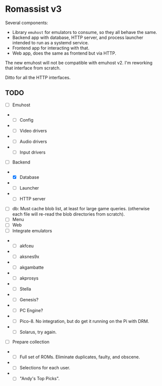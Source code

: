 # Romassist v3

Several components:
- Library `emuhost` for emulators to consume, so they all behave the same.
- Backend app with database, HTTP server, and process launcher intended to run as a systemd service.
- Frontend app for interacting with that.
- Web app, does the same as frontend but via HTTP.

The new emuhost will not be compatible with emuhost v2. I'm reworking that interface from scratch.

Ditto for all the HTTP interfaces.

## TODO

- [ ] Emuhost
- - [ ] Config
- - [ ] Video drivers
- - [ ] Audio drivers
- - [ ] Input drivers
- [ ] Backend
- - [x] Database
- - [ ] Launcher
- - [ ] HTTP server
- [ ] db: Must cache blob list, at least for large game queries. (otherwise each file will re-read the blob directories from scratch).
- [ ] Menu
- [ ] Web
- [ ] Integrate emulators
- - [ ] akfceu
- - [ ] aksnes9x
- - [ ] akgambatte
- - [ ] akprosys
- - [ ] Stella
- - [ ] Genesis?
- - [ ] PC Engine?
- - [ ] Pico-8. No integration, but do get it running on the Pi with DRM.
- - [ ] Solarus, try again.
- [ ] Prepare collection
- - [ ] Full set of ROMs. Eliminate duplicates, faulty, and obscene.
- - [ ] Selections for each user.
- - [ ] "Andy's Top Picks".
